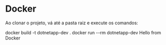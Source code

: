 # Docker
Ao clonar o projeto, vá até a pasta raiz e execute os comandos:

docker build -t dotnetapp-dev .
docker run --rm dotnetapp-dev Hello from Docker
